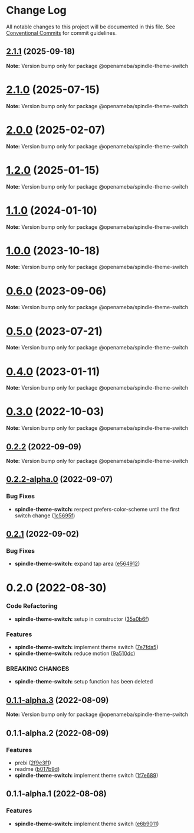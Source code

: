 # Change Log

All notable changes to this project will be documented in this file.
See [Conventional Commits](https://conventionalcommits.org) for commit guidelines.

## [2.1.1](https://github.com/openameba/spindle/compare/@openameba/spindle-theme-switch@2.1.0...@openameba/spindle-theme-switch@2.1.1) (2025-09-18)

**Note:** Version bump only for package @openameba/spindle-theme-switch

# [2.1.0](https://github.com/openameba/spindle/compare/@openameba/spindle-theme-switch@2.0.0...@openameba/spindle-theme-switch@2.1.0) (2025-07-15)

**Note:** Version bump only for package @openameba/spindle-theme-switch

# [2.0.0](https://github.com/openameba/spindle/compare/@openameba/spindle-theme-switch@1.2.0...@openameba/spindle-theme-switch@2.0.0) (2025-02-07)

**Note:** Version bump only for package @openameba/spindle-theme-switch

# [1.2.0](https://github.com/openameba/spindle/compare/@openameba/spindle-theme-switch@1.1.0...@openameba/spindle-theme-switch@1.2.0) (2025-01-15)

**Note:** Version bump only for package @openameba/spindle-theme-switch

# [1.1.0](https://github.com/openameba/spindle/compare/@openameba/spindle-theme-switch@1.0.0...@openameba/spindle-theme-switch@1.1.0) (2024-01-10)

**Note:** Version bump only for package @openameba/spindle-theme-switch

# [1.0.0](https://github.com/openameba/spindle/compare/@openameba/spindle-theme-switch@0.6.0...@openameba/spindle-theme-switch@1.0.0) (2023-10-18)

**Note:** Version bump only for package @openameba/spindle-theme-switch

# [0.6.0](https://github.com/openameba/spindle/compare/@openameba/spindle-theme-switch@0.5.0...@openameba/spindle-theme-switch@0.6.0) (2023-09-06)

**Note:** Version bump only for package @openameba/spindle-theme-switch

# [0.5.0](https://github.com/openameba/spindle/compare/@openameba/spindle-theme-switch@0.4.0...@openameba/spindle-theme-switch@0.5.0) (2023-07-21)

**Note:** Version bump only for package @openameba/spindle-theme-switch

# [0.4.0](https://github.com/openameba/spindle/compare/@openameba/spindle-theme-switch@0.3.0...@openameba/spindle-theme-switch@0.4.0) (2023-01-11)

**Note:** Version bump only for package @openameba/spindle-theme-switch

# [0.3.0](https://github.com/openameba/spindle/compare/@openameba/spindle-theme-switch@0.2.2...@openameba/spindle-theme-switch@0.3.0) (2022-10-03)

**Note:** Version bump only for package @openameba/spindle-theme-switch

## [0.2.2](https://github.com/openameba/spindle/compare/@openameba/spindle-theme-switch@0.2.2-alpha.0...@openameba/spindle-theme-switch@0.2.2) (2022-09-09)

**Note:** Version bump only for package @openameba/spindle-theme-switch

## [0.2.2-alpha.0](https://github.com/openameba/spindle/compare/@openameba/spindle-theme-switch@0.2.1...@openameba/spindle-theme-switch@0.2.2-alpha.0) (2022-09-07)

### Bug Fixes

- **spindle-theme-switch:** respect prefers-color-scheme until the first switch change ([1c5695f](https://github.com/openameba/spindle/commit/1c5695fc718053291979594212678e8a45a8134c))

## [0.2.1](https://github.com/openameba/spindle/compare/@openameba/spindle-theme-switch@0.2.0...@openameba/spindle-theme-switch@0.2.1) (2022-09-02)

### Bug Fixes

- **spindle-theme-switch:** expand tap area ([e564912](https://github.com/openameba/spindle/commit/e5649121b3f175e88a98ac4b87daaee5b2c1931d))

# 0.2.0 (2022-08-30)

### Code Refactoring

- **spindle-theme-switch:** setup in constructor ([35a0b6f](https://github.com/openameba/spindle/commit/35a0b6fe75f69e87fdc71ce6013bf95121da66bb))

### Features

- **spindle-theme-switch:** implement theme switch ([7e7fda5](https://github.com/openameba/spindle/commit/7e7fda5e0040e055a40198fe90cebc82649c161f))
- **spindle-theme-switch:** reduce motion ([9a510dc](https://github.com/openameba/spindle/commit/9a510dc4efde703dd41d5efabf95dfcf60307805))

### BREAKING CHANGES

- **spindle-theme-switch:** setup function has been deleted

## [0.1.1-alpha.3](https://github.com/openameba/spindle/compare/@openameba/spindle-theme-switch@0.1.1-alpha.2...@openameba/spindle-theme-switch@0.1.1-alpha.3) (2022-08-09)

**Note:** Version bump only for package @openameba/spindle-theme-switch

## 0.1.1-alpha.2 (2022-08-09)

### Features

- prebi ([2f9e3f1](https://github.com/openameba/spindle/commit/2f9e3f1f7d3c0c76343b9d32cd2f12e5916d9883))
- readme ([b017b9d](https://github.com/openameba/spindle/commit/b017b9dde926eb3064cd0ddd115ecd3840c8b455))
- **spindle-theme-switch:** implement theme switch ([1f7e689](https://github.com/openameba/spindle/commit/1f7e68963ee6f42bac3932e648b1cb09bdad0d23))

## 0.1.1-alpha.1 (2022-08-08)

### Features

- **spindle-theme-switch:** implement theme switch ([e6b9011](https://github.com/openameba/spindle/commit/e6b90119581a914edec68cc10d3d70d20a6753b4))
